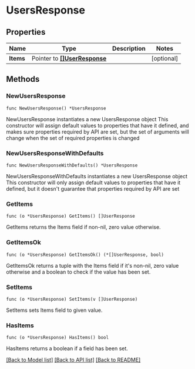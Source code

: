 # UsersResponse

## Properties

Name | Type | Description | Notes
------------ | ------------- | ------------- | -------------
**Items** | Pointer to [**[]UserResponse**](UserResponse.md) |  | [optional] 

## Methods

### NewUsersResponse

`func NewUsersResponse() *UsersResponse`

NewUsersResponse instantiates a new UsersResponse object
This constructor will assign default values to properties that have it defined,
and makes sure properties required by API are set, but the set of arguments
will change when the set of required properties is changed

### NewUsersResponseWithDefaults

`func NewUsersResponseWithDefaults() *UsersResponse`

NewUsersResponseWithDefaults instantiates a new UsersResponse object
This constructor will only assign default values to properties that have it defined,
but it doesn't guarantee that properties required by API are set

### GetItems

`func (o *UsersResponse) GetItems() []UserResponse`

GetItems returns the Items field if non-nil, zero value otherwise.

### GetItemsOk

`func (o *UsersResponse) GetItemsOk() (*[]UserResponse, bool)`

GetItemsOk returns a tuple with the Items field if it's non-nil, zero value otherwise
and a boolean to check if the value has been set.

### SetItems

`func (o *UsersResponse) SetItems(v []UserResponse)`

SetItems sets Items field to given value.

### HasItems

`func (o *UsersResponse) HasItems() bool`

HasItems returns a boolean if a field has been set.


[[Back to Model list]](../README.md#documentation-for-models) [[Back to API list]](../README.md#documentation-for-api-endpoints) [[Back to README]](../README.md)


